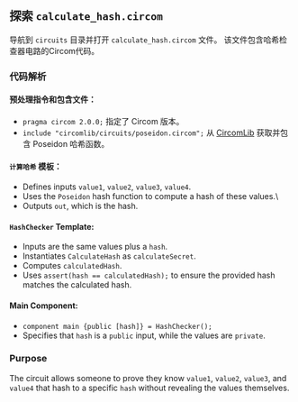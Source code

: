 ## 探索 `calculate_hash.circom`

导航到 `circuits` 目录并打开 `calculate_hash.circom` 文件。 该文件包含哈希检查器电路的Circom代码。

### 代码解析

#### 预处理指令和包含文件：

- `pragma circom 2.0.0;` 指定了 Circom 版本。
- `include "circomlib/circuits/poseidon.circom";` 从 [CircomLib](https://github.com/iden/circomlib) 获取并包含 Poseidon 哈希函数。

#### `计算哈希` 模板：

- Defines inputs `value1`, `value2`, `value3`, `value4`.
- Uses the `Poseidon` hash function to compute a hash of these values.\
- Outputs `out`, which is the hash.

#### `HashChecker` Template:

- Inputs are the same values plus a `hash`.
- Instantiates `CalculateHash` as `calculateSecret`.
- Computes `calculatedHash`.
- Uses `assert(hash == calculatedHash);` to ensure the provided hash matches the calculated hash.

#### Main Component:

- `component main {public [hash]} = HashChecker();`
- Specifies that `hash` is a `public` input, while the values are `private`.

### Purpose

The circuit allows someone to prove they know `value1`, `value2`, `value3`, and `value4` that hash to a specific `hash` without revealing the values themselves.